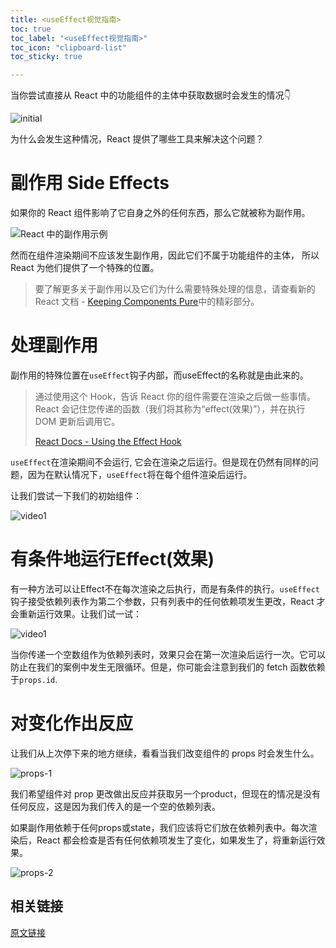 ```yaml
---
title: <useEffect视觉指南>
toc: true
toc_label: "<useEffect视觉指南>"
toc_icon: "clipboard-list"
toc_sticky: true

---
```


当你尝试直接从 React 中的功能组件的主体中获取数据时会发生的情况👇

![initial](https://cdn.jsdelivr.net/gh/LilyChenlin/-imageStore/React%20Status/effect-1.gif)

为什么会发生这种情况，React 提供了哪些工具来解决这个问题？

# 副作用 Side Effects

如果你的 React 组件影响了它自身之外的任何东西，那么它就被称为副作用。

![React 中的副作用示例](https://cdn.jsdelivr.net/gh/LilyChenlin/-imageStore/React%20Status/side-effect-3.png)

然而在组件渲染期间不应该发生副作用，因此它们不属于功能组件的主体，
所以React 为他们提供了一个特殊的位置。

> 要了解更多关于副作用以及它们为什么需要特殊处理的信息，请查看新的 React 文档 - [Keeping Components Pure](https://beta.reactjs.org/learn/keeping-components-pure)中的精彩部分。

# 处理副作用

副作用的特殊位置在`useEffect`钩子内部，而useEffect的名称就是由此来的。

> 通过使用这个 Hook，告诉 React 你的组件需要在渲染之后做一些事情。React 会记住您传递的函数（我们将其称为“effect(效果)”），并在执行 DOM 更新后调用它。
>
>  [React Docs - Using the Effect Hook](https://reactjs.org/docs/hooks-effect.html#example-using-hooks)

`useEffect`在渲染期间不会运行, 它会在渲染之后运行。但是现在仍然有同样的问题，因为在默认情况下，`useEffect`将在每个组件渲染后运行。

让我们尝试一下我们的初始组件：

![video1](https://cdn.jsdelivr.net/gh/LilyChenlin/-imageStore/React%20Status/effect-1.gif)

# 有条件地运行Effect(效果)

有一种方法可以让Effect不在每次渲染之后执行，而是有条件的执行。`useEffect`钩子接受依赖列表作为第二个参数，只有列表中的任何依赖项发生更改，React 才会重新运行效果。让我们试一试：

![video1](https://cdn.jsdelivr.net/gh/LilyChenlin/-imageStore/React%20Status/effect-2.gif)

当你传递一个空数组作为依赖列表时，效果只会在第一次渲染后运行一次。它可以防止在我们的案例中发生无限循环。但是，你可能会注意到我们的 fetch 函数依赖于`props.id`.

# 对变化作出反应

让我们从上次停下来的地方继续，看看当我们改变组件的 props 时会发生什么。

![props-1](https://cdn.jsdelivr.net/gh/LilyChenlin/-imageStore/React%20Status/props-1.gif)

我们希望组件对 prop 更改做出反应并获取另一个product，但现在的情况是没有任何反应，这是因为我们传入的是一个空的依赖列表。

如果副作用依赖于任何props或state，我们应该将它们放在依赖列表中。每次渲染后，React 都会检查是否有任何依赖项发生了变化，如果发生了，将重新运行效果。

![props-2](https://cdn.jsdelivr.net/gh/LilyChenlin/-imageStore/React%20Status//props-2.gif)

## 相关链接

[原文链接](https://alexsidorenko.com/blog/useeffect/)